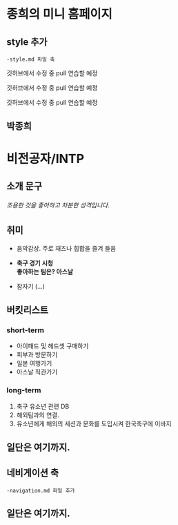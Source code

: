 # 종희의 미니 홈페이지


## style 추가
    -style.md 파일 축


깃허브에서 수정 중 pull 연습할 예정


깃허브에서 수정 중 pull 연습할 예정

깃허브에서 수정 중 pull 연습할 예정

## 박종희

# 비전공자/INTP
## 소개 문구
###### 조용한 것을 좋아하고 차분한 성격입니다.

## 취미

* 음악감상. 주로 재즈나 힙합을 즐겨 들음


* **축구 경기 시청**  
__좋아하는 팀은? 아스날__

* 잠자기 (...)

## 버킷리스트

### short-term

* 아이패드 및 헤드셋 구매하기
* 피부과 방문하기
* 일본 여행가기
* 아스날 직관가기

### long-term

1. 축구 유소년 관련 DB
2. 해외팀과의 연결.
3. 유소년에게 해외의 세션과 문화를 도입시켜 한국축구에 이바지



## 일단은 여기까지.

## 네비게이션 축
    -navigation.md 파일 추가

    


## 일단은 여기까지.

